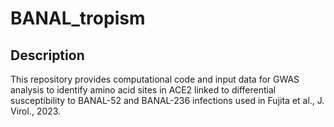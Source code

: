 # BANAL_tropism

## Description
This repository provides computational code and input data for GWAS analysis to identify amino acid sites in ACE2 linked to differential susceptibility to BANAL-52 and BANAL-236 infections used in Fujita et al., J. Virol., 2023.